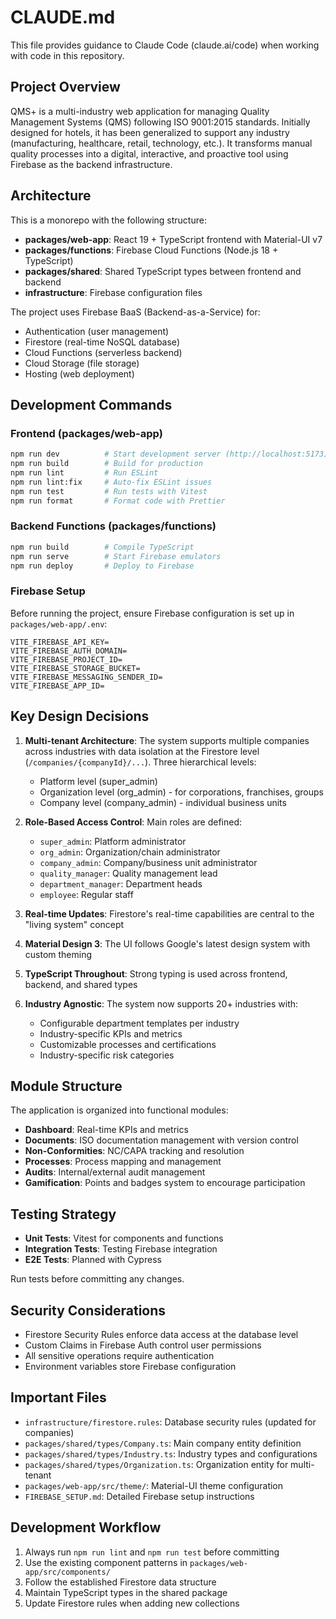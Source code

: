 # CLAUDE.md

This file provides guidance to Claude Code (claude.ai/code) when working with code in this repository.

## Project Overview

QMS+ is a multi-industry web application for managing Quality Management Systems (QMS) following ISO 9001:2015 standards. Initially designed for hotels, it has been generalized to support any industry (manufacturing, healthcare, retail, technology, etc.). It transforms manual quality processes into a digital, interactive, and proactive tool using Firebase as the backend infrastructure.

## Architecture

This is a monorepo with the following structure:
- **packages/web-app**: React 19 + TypeScript frontend with Material-UI v7
- **packages/functions**: Firebase Cloud Functions (Node.js 18 + TypeScript)
- **packages/shared**: Shared TypeScript types between frontend and backend
- **infrastructure**: Firebase configuration files

The project uses Firebase BaaS (Backend-as-a-Service) for:
- Authentication (user management)
- Firestore (real-time NoSQL database)
- Cloud Functions (serverless backend)
- Cloud Storage (file storage)
- Hosting (web deployment)

## Development Commands

### Frontend (packages/web-app)
```bash
npm run dev          # Start development server (http://localhost:5173)
npm run build        # Build for production
npm run lint         # Run ESLint
npm run lint:fix     # Auto-fix ESLint issues
npm run test         # Run tests with Vitest
npm run format       # Format code with Prettier
```

### Backend Functions (packages/functions)
```bash
npm run build        # Compile TypeScript
npm run serve        # Start Firebase emulators
npm run deploy       # Deploy to Firebase
```

### Firebase Setup
Before running the project, ensure Firebase configuration is set up in `packages/web-app/.env`:
```
VITE_FIREBASE_API_KEY=
VITE_FIREBASE_AUTH_DOMAIN=
VITE_FIREBASE_PROJECT_ID=
VITE_FIREBASE_STORAGE_BUCKET=
VITE_FIREBASE_MESSAGING_SENDER_ID=
VITE_FIREBASE_APP_ID=
```

## Key Design Decisions

1. **Multi-tenant Architecture**: The system supports multiple companies across industries with data isolation at the Firestore level (`/companies/{companyId}/...`). Three hierarchical levels:
   - Platform level (super_admin)
   - Organization level (org_admin) - for corporations, franchises, groups
   - Company level (company_admin) - individual business units

2. **Role-Based Access Control**: Main roles are defined:
   - `super_admin`: Platform administrator
   - `org_admin`: Organization/chain administrator  
   - `company_admin`: Company/business unit administrator
   - `quality_manager`: Quality management lead
   - `department_manager`: Department heads
   - `employee`: Regular staff

3. **Real-time Updates**: Firestore's real-time capabilities are central to the "living system" concept

4. **Material Design 3**: The UI follows Google's latest design system with custom theming

5. **TypeScript Throughout**: Strong typing is used across frontend, backend, and shared types

6. **Industry Agnostic**: The system now supports 20+ industries with:
   - Configurable department templates per industry
   - Industry-specific KPIs and metrics
   - Customizable processes and certifications
   - Industry-specific risk categories

## Module Structure

The application is organized into functional modules:
- **Dashboard**: Real-time KPIs and metrics
- **Documents**: ISO documentation management with version control
- **Non-Conformities**: NC/CAPA tracking and resolution
- **Processes**: Process mapping and management
- **Audits**: Internal/external audit management
- **Gamification**: Points and badges system to encourage participation

## Testing Strategy

- **Unit Tests**: Vitest for components and functions
- **Integration Tests**: Testing Firebase integration
- **E2E Tests**: Planned with Cypress

Run tests before committing any changes.

## Security Considerations

- Firestore Security Rules enforce data access at the database level
- Custom Claims in Firebase Auth control user permissions
- All sensitive operations require authentication
- Environment variables store Firebase configuration

## Important Files

- `infrastructure/firestore.rules`: Database security rules (updated for companies)
- `packages/shared/types/Company.ts`: Main company entity definition
- `packages/shared/types/Industry.ts`: Industry types and configurations
- `packages/shared/types/Organization.ts`: Organization entity for multi-tenant
- `packages/web-app/src/theme/`: Material-UI theme configuration
- `FIREBASE_SETUP.md`: Detailed Firebase setup instructions

## Development Workflow

1. Always run `npm run lint` and `npm run test` before committing
2. Use the existing component patterns in `packages/web-app/src/components/`
3. Follow the established Firestore data structure
4. Maintain TypeScript types in the shared package
5. Update Firestore rules when adding new collections